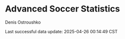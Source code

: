 # Advanced Soccer Statistics
Denis Ostroushko

<!-- gfm -->

Last successful data update: 2025-04-26 00:14:49 CST
